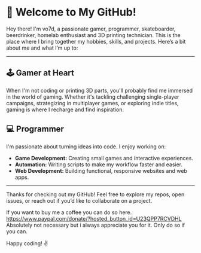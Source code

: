 # 👋 Welcome to My GitHub!

Hey there! I'm vo7d, a passionate gamer, programmer, skateboarder, beerdrinker, homelab enthusiast and 3D printing technician. This is the place where I bring together my hobbies, skills, and projects. Here’s a bit about me and what I’m up to:

---

## 🕹️ Gamer at Heart
When I'm not coding or printing 3D parts, you'll probably find me immersed in the world of gaming. Whether it's tackling challenging single-player campaigns, strategizing in multiplayer games, or exploring indie titles, gaming is where I recharge and find inspiration.

## 💻 Programmer
I'm passionate about turning ideas into code. I enjoy working on:

- **Game Development:** Creating small games and interactive experiences.
- **Automation:** Writing scripts to make my workflow faster and easier.
- **Web Development:** Building functional, responsive websites and web apps.

---

Thanks for checking out my GitHub! Feel free to explore my repos, open issues, or reach out if you’d like to collaborate on a project.

If you want to buy me a coffee you can do so here. https://www.paypal.com/donate/?hosted_button_id=U23QPP7RCVDHL 
Absolutely not necessary but i always appreciate you for it. Only do so if you can.

Happy coding! ✌️

